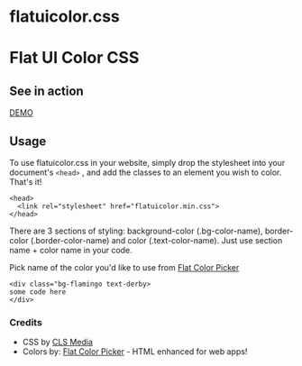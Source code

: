 flatuicolor.css
===============


# Flat UI Color CSS

## See in action

[DEMO]

## Usage

To use flatuicolor.css in your website, simply drop the stylesheet into your document's ```<head>```
, and add the classes to an element you wish to color. That's it!

```
<head>
  <link rel="stylesheet" href="flatuicolor.min.css">
</head>
```


There are 3 sections of styling: background-color (.bg-color-name), border-color (.border-color-name) and color (.text-color-name). Just use section name + color name in your code.

Pick name of the color you'd like to use from [Flat Color Picker]

```
<div class="bg-flamingo text-derby>
some code here
</div>
```

### Credits
* CSS by [CLS Media]
* Colors by: [Flat Color Picker] - HTML enhanced for web apps!

[Flat Color Picker]:http://www.flatuicolorpicker.com
[CLS Media]:http://www.clsmedia.pl
[DEMO]:http://jsfiddle.net/j81kf6k9


